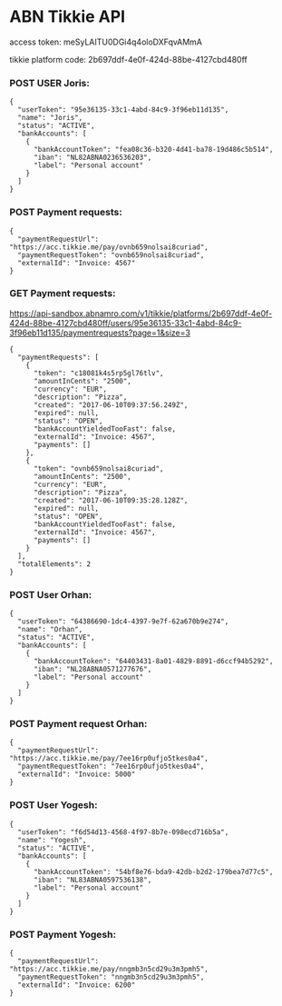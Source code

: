 # ABN Tikkie API
access token: meSyLAITU0DGi4q4oloDXFqvAMmA

tikkie platform code:
2b697ddf-4e0f-424d-88be-4127cbd480ff

### POST USER Joris:
```
{
  "userToken": "95e36135-33c1-4abd-84c9-3f96eb11d135",
  "name": "Joris",
  "status": "ACTIVE",
  "bankAccounts": [
    {
      "bankAccountToken": "fea08c36-b320-4d41-ba78-19d486c5b514",
      "iban": "NL82ABNA0236536203",
      "label": "Personal account"
    }
  ]
}
```

### POST Payment requests:
```
{
  "paymentRequestUrl": "https://acc.tikkie.me/pay/ovnb659nolsai8curiad",
  "paymentRequestToken": "ovnb659nolsai8curiad",
  "externalId": "Invoice: 4567"
}
```

### GET Payment requests: 
https://api-sandbox.abnamro.com/v1/tikkie/platforms/2b697ddf-4e0f-424d-88be-4127cbd480ff/users/95e36135-33c1-4abd-84c9-3f96eb11d135/paymentrequests?page=1&size=3

```
{
  "paymentRequests": [
    {
      "token": "c18081k4s5rp5gl76tlv",
      "amountInCents": "2500",
      "currency": "EUR",
      "description": "Pizza",
      "created": "2017-06-10T09:37:56.249Z",
      "expired": null,
      "status": "OPEN",
      "bankAccountYieldedTooFast": false,
      "externalId": "Invoice: 4567",
      "payments": []
    },
    {
      "token": "ovnb659nolsai8curiad",
      "amountInCents": "2500",
      "currency": "EUR",
      "description": "Pizza",
      "created": "2017-06-10T09:35:28.128Z",
      "expired": null,
      "status": "OPEN",
      "bankAccountYieldedTooFast": false,
      "externalId": "Invoice: 4567",
      "payments": []
    }
  ],
  "totalElements": 2
}
```


### POST User Orhan:
```
{
  "userToken": "64386690-1dc4-4397-9e7f-62a670b9e274",
  "name": "Orhan",
  "status": "ACTIVE",
  "bankAccounts": [
    {
      "bankAccountToken": "64403431-8a01-4829-8891-d6ccf94b5292",
      "iban": "NL28ABNA0571277676",
      "label": "Personal account"
    }
  ]
}
```

### POST Payment request Orhan:
```
{
  "paymentRequestUrl": "https://acc.tikkie.me/pay/7ee16rp0ufjo5tkes0a4",
  "paymentRequestToken": "7ee16rp0ufjo5tkes0a4",
  "externalId": "Invoice: 5000"
}
```


### POST User Yogesh:
```
{
  "userToken": "f6d54d13-4568-4f97-8b7e-098ecd716b5a",
  "name": "Yogesh",
  "status": "ACTIVE",
  "bankAccounts": [
    {
      "bankAccountToken": "54bf8e76-bda9-42db-b2d2-179bea7d77c5",
      "iban": "NL83ABNA0597536138",
      "label": "Personal account"
    }
  ]
}
```

### POST Payment Yogesh:
```
{
  "paymentRequestUrl": "https://acc.tikkie.me/pay/nngmb3n5cd29u3m3pmh5",
  "paymentRequestToken": "nngmb3n5cd29u3m3pmh5",
  "externalId": "Invoice: 6200"
}
```
